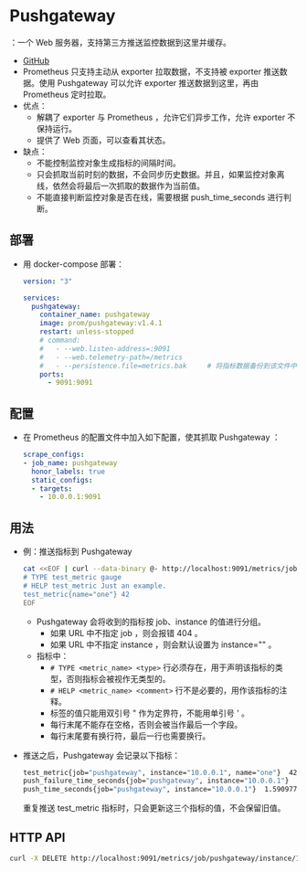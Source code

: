 # Pushgateway

：一个 Web 服务器，支持第三方推送监控数据到这里并缓存。
- [GitHub](https://github.com/prometheus/pushgateway)
- Prometheus 只支持主动从 exporter 拉取数据，不支持被 exporter 推送数据。使用 Pushgateway 可以允许 exporter 推送数据到这里，再由 Prometheus 定时拉取。
- 优点：
  - 解耦了 exporter 与 Prometheus ，允许它们异步工作，允许 exporter 不保持运行。
  - 提供了 Web 页面，可以查看其状态。
- 缺点：
  - 不能控制监控对象生成指标的间隔时间。
  - 只会抓取当前时刻的数据，不会同步历史数据。并且，如果监控对象离线，依然会将最后一次抓取的数据作为当前值。
  - 不能直接判断监控对象是否在线，需要根据 push_time_seconds 进行判断。

## 部署

- 用 docker-compose 部署：
  ```yml
  version: "3"

  services:
    pushgateway:
      container_name: pushgateway
      image: prom/pushgateway:v1.4.1
      restart: unless-stopped
      # command:
      #   - --web.listen-address=:9091
      #   - --web.telemetry-path=/metrics
      #   - --persistence.file=metrics.bak     # 将指标数据备份到该文件中（默认不会备份，因此重启后会丢失）
      ports:
        - 9091:9091
  ```

## 配置


- 在 Prometheus 的配置文件中加入如下配置，使其抓取 Pushgateway ：
  ```yaml
  scrape_configs:
  - job_name: pushgateway
    honor_labels: true
    static_configs:
    - targets:
      - 10.0.0.1:9091
  ```

## 用法

- 例：推送指标到 Pushgateway
  ```sh
  cat <<EOF | curl --data-binary @- http://localhost:9091/metrics/job/pushgateway/instance/10.0.0.1
  # TYPE test_metric gauge
  # HELP test_metric Just an example.
  test_metric{name="one"} 42
  EOF
  ```
  - Pushgateway 会将收到的指标按 job、instance 的值进行分组。
    - 如果 URL 中不指定 job ，则会报错 404 。
    - 如果 URL 中不指定 instance ，则会默认设置为 instance="" 。
  - 指标中：
    - `# TYPE <metric_name> <type>` 行必须存在，用于声明该指标的类型，否则指标会被视作无类型的。
    - `# HELP <metric_name> <comment>` 行不是必要的，用作该指标的注释。
    - 标签的值只能用双引号 " 作为定界符，不能用单引号 ' 。
    - 每行末尾不能存在空格，否则会被当作最后一个字段。
    - 每行末尾要有换行符，最后一行也需要换行。

- 推送之后，Pushgateway 会记录以下指标：
  ```sh
  test_metric{job="pushgateway", instance="10.0.0.1", name="one"}  42               # 该 metric 最后一次推送的值
  push_failure_time_seconds{job="pushgateway", instance="10.0.0.1"}  0              # 该组 metric 最后一次失败推送的时间戳
  push_time_seconds{job="pushgateway", instance="10.0.0.1"}  1.5909774528190377e+09 # 该组 metric 最后一次成功推送的时间戳
  ```
  重复推送 test_metric 指标时，只会更新这三个指标的值，不会保留旧值。

## HTTP API

```sh
curl -X DELETE http://localhost:9091/metrics/job/pushgateway/instance/10.0.0.1      # 删除某个指标
```
